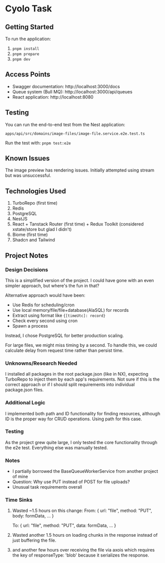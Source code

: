 # Cyolo Task

## Getting Started

To run the application:

1. `pnpm install`
2. `pnpm prepare`
3. `pnpm dev`

## Access Points

- Swagger documentation: http://localhost:3000/docs
- Queue system (Bull MQ): http://localhost:3000/api/queues
- React application: http://localhost:8080

## Testing

You can run the end-to-end test from the Nest application:
```
apps/api/src/domains/image-files/image-file.service.e2e.test.ts
```

Run the test with: `pnpm test:e2e`

## Known Issues

The image preview has rendering issues. Initially attempted using stream but was unsuccessful.

## Technologies Used

1. TurboRepo (first time)
2. Redis
3. PostgreSQL
4. NestJS
5. React + Tanstack Router (first time) + Redux Toolkit (considered xstate/store but glad I didn't)
6. Biome (first time)
7. Shadcn and Tailwind

## Project Notes

### Design Decisions

This is a simplified version of the project. I could have gone with an even simpler approach, but where's the fun in that?

Alternative approach would have been:
- Use Redis for scheduling/cron
- Use local memory/file/file+database(AlaSQL) for records
- Extract using format like `{[timeUtc]: record}`
- Check every second using cron
- Spawn a process

Instead, I chose PostgreSQL for better production scaling.

For large files, we might miss timing by a second. To handle this, we could calculate delay from request time rather than persist time.

### Unknowns/Research Needed

I installed all packages in the root package.json (like in NX), expecting TurboRepo to inject them by each app's requirements. Not sure if this is the correct approach or if I should split requirements into individual package.json files.

### Additional Logic

I implemented both path and ID functionality for finding resources, although ID is the proper way for CRUD operations. Using path for this case.

### Testing

As the project grew quite large, I only tested the core functionality through the e2e test. Everything else was manually tested.

### Notes

- I partially borrowed the BaseQueueWorkerService from another project of mine
- Question: Why use PUT instead of POST for file uploads?
- Unusual task requirements overall

### Time Sinks

1. Wasted ~1.5 hours on this change:
   From:
   {
     url: "file",
     method: "PUT",
     body: formData,
     ...
   }
   
   To:
   {
     url: "file",
     method: "PUT",
     data: formData,
     ...
   }

2. Wasted another 1.5 hours on loading chunks in the response instead of just buffering the file.
3. and another few hours over receiving the file via axois which requires the key of responseType: 'blob' because it serializes the response.
